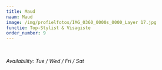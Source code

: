 ```yaml
---
title: Maud
naam: Maud
image: /img/profielfotos/IMG_0360_0000s_0000_Layer 17.jpg
functie: Top-Stylist & Visagiste
order_number: 9
---
```



&nbsp;

*Availability: Tue / Wed / Fri / Sat*